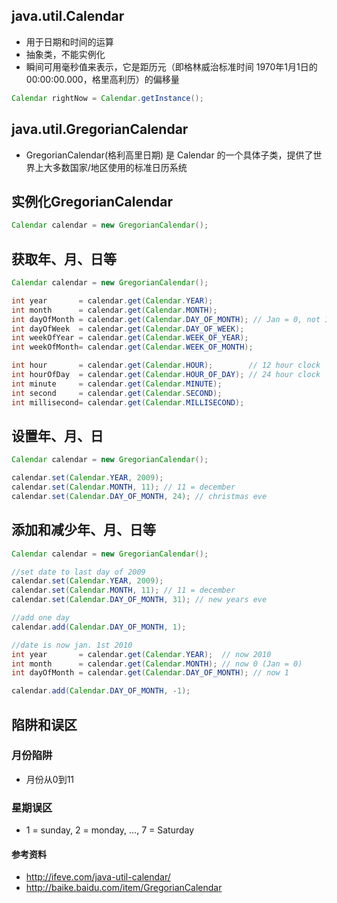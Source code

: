 ## java.util.Calendar
- 用于日期和时间的运算  
- 抽象类，不能实例化
- 瞬间可用毫秒值来表示，它是距历元（即格林威治标准时间 1970年1月1日的00:00:00.000，格里高利历）的偏移量
```java
Calendar rightNow = Calendar.getInstance();
```

## java.util.GregorianCalendar
- GregorianCalendar(格利高里日期) 是 Calendar 的一个具体子类，提供了世界上大多数国家/地区使用的标准日历系统

## 实例化GregorianCalendar
```java
Calendar calendar = new GregorianCalendar();
```

## 获取年、月、日等
```java
Calendar calendar = new GregorianCalendar();

int year       = calendar.get(Calendar.YEAR);
int month      = calendar.get(Calendar.MONTH);
int dayOfMonth = calendar.get(Calendar.DAY_OF_MONTH); // Jan = 0, not 1
int dayOfWeek  = calendar.get(Calendar.DAY_OF_WEEK);
int weekOfYear = calendar.get(Calendar.WEEK_OF_YEAR);
int weekOfMonth= calendar.get(Calendar.WEEK_OF_MONTH);

int hour       = calendar.get(Calendar.HOUR);        // 12 hour clock
int hourOfDay  = calendar.get(Calendar.HOUR_OF_DAY); // 24 hour clock
int minute     = calendar.get(Calendar.MINUTE);
int second     = calendar.get(Calendar.SECOND);
int millisecond= calendar.get(Calendar.MILLISECOND);
```

## 设置年、月、日
```java
Calendar calendar = new GregorianCalendar();

calendar.set(Calendar.YEAR, 2009);
calendar.set(Calendar.MONTH, 11); // 11 = december
calendar.set(Calendar.DAY_OF_MONTH, 24); // christmas eve
```

## 添加和减少年、月、日等
```java
Calendar calendar = new GregorianCalendar();

//set date to last day of 2009
calendar.set(Calendar.YEAR, 2009);
calendar.set(Calendar.MONTH, 11); // 11 = december
calendar.set(Calendar.DAY_OF_MONTH, 31); // new years eve

//add one day
calendar.add(Calendar.DAY_OF_MONTH, 1);

//date is now jan. 1st 2010
int year       = calendar.get(Calendar.YEAR);  // now 2010
int month      = calendar.get(Calendar.MONTH); // now 0 (Jan = 0)
int dayOfMonth = calendar.get(Calendar.DAY_OF_MONTH); // now 1

calendar.add(Calendar.DAY_OF_MONTH, -1);
```
## 陷阱和误区
### 月份陷阱
- 月份从0到11

### 星期误区
- 1 = sunday, 2 = monday, …, 7 = Saturday

#### 参考资料
- http://ifeve.com/java-util-calendar/
- http://baike.baidu.com/item/GregorianCalendar
